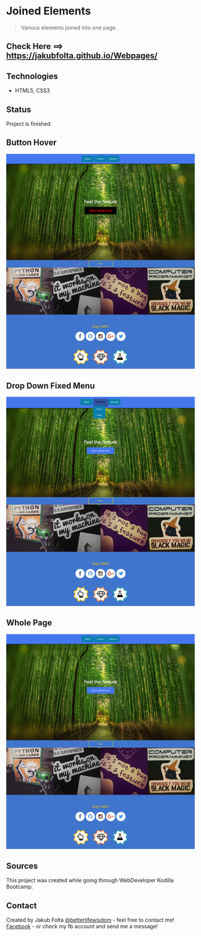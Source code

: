 # Joined Elements
> Various elements joined into one page.

## Check Here ==> https://jakubfolta.github.io/Webpages/

## Technologies
* HTML5, CSS3

## Status
Project is finished.<br/>

## Button Hover
![Button](./images/button.jpg)
## Drop Down Fixed Menu
![Menu](./images/menu.jpg) 
## Whole Page
![Page](./images/page.jpg) 

## Sources
This project was created while going through WebDeveloper Kodilla Bootcamp. 

## Contact
Created by Jakub Folta [@betterlifewisdom](https://www.betterlifewisdom.com/) - feel free to contact me!<br/>
[Facebook](https://www.facebook.com/jakub.folta.58) - or check my fb account and send me a message!
